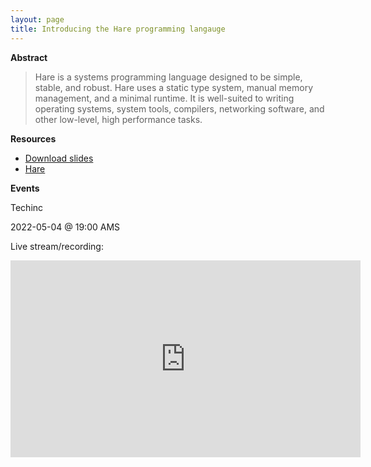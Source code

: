 ```yaml
---
layout: page
title: Introducing the Hare programming langauge
---
```


**Abstract**

>  Hare is a systems programming language designed to be simple, stable, and
>  robust. Hare uses a static type system, manual memory management, and a
>  minimal runtime. It is well-suited to writing operating systems, system
>  tools, compilers, networking software, and other low-level, high performance
>  tasks. 

**Resources**

- [Download slides](https://mirror.drewdevault.com/hare.pdf)
- [Hare](https://harelang.org)

**Events**

Techinc

2022-05-04 @ 19:00 AMS

Live stream/recording:

<iframe title="Introducing the Hare programming language" src="https://spacepub.space/videos/embed/4b848922-e752-4065-baa3-f18afba13edb" allowfullscreen="" sandbox="allow-same-origin allow-scripts allow-popups" width="560" height="315" frameborder="0"></iframe>
